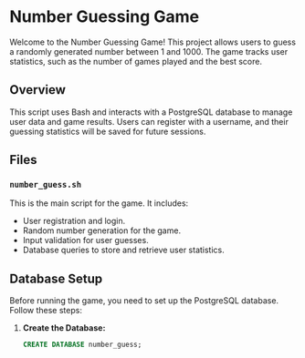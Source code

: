 # Number Guessing Game

Welcome to the Number Guessing Game! This project allows users to guess a randomly generated number between 1 and 1000. The game tracks user statistics, such as the number of games played and the best score.

## Overview

This script uses Bash and interacts with a PostgreSQL database to manage user data and game results. Users can register with a username, and their guessing statistics will be saved for future sessions.

## Files

### `number_guess.sh`

This is the main script for the game. It includes:

- User registration and login.
- Random number generation for the game.
- Input validation for user guesses.
- Database queries to store and retrieve user statistics.

## Database Setup

Before running the game, you need to set up the PostgreSQL database. Follow these steps:

1. **Create the Database:**
   ```sql
   CREATE DATABASE number_guess;
